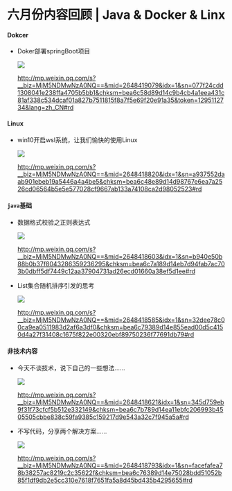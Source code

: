 # 六月份内容回顾 | Java & Docker & Linx 

#### Dokcer

- Doker部署springBoot项目

  ![](
https://syske-pic-bed.oss-cn-hangzhou.aliyuncs.com/imgs/images/face-img-2a8c4dfc0403411d8e3b64b077cfdfcc.jpg)

  http://mp.weixin.qq.com/s?__biz=MjM5NDMwNzA0NQ==&mid=2648419079&idx=1&sn=077f24cdd1308041e238ffa4705b5bb1&chksm=bea6c58d89d14c9b4cb4a1eea431c81af338c534dcaf01a827b7511815f8a7f5e69f20e91a35&token=1295112734&lang=zh_CN#rd

#### Linux

- win10开启wsl系统，让我们愉快的使用Linux

  ![](
https://syske-pic-bed.oss-cn-hangzhou.aliyuncs.com/imgs/images/face-img-e712219b8bc842cbacd324f9cfb2840b.jpg)

  http://mp.weixin.qq.com/s?__biz=MjM5NDMwNzA0NQ==&mid=2648418820&idx=1&sn=a937552daab901ebeb19a5446a4a4be5&chksm=bea6c48e89d14d98767e6ea7a2526cd06564b5e5e577028cf9667ab133a74108ca2d98052523#rd

#### `java`基础

- 数据格式校验之正则表达式

  ![](
https://syske-pic-bed.oss-cn-hangzhou.aliyuncs.com/imgs/images/face-img-7f6b6e1964d1403ea98a57f7adce45a0.jpg)

  http://mp.weixin.qq.com/s?__biz=MjM5NDMwNzA0NQ==&mid=2648418603&idx=1&sn=b940e50b88b0b37f8043286359236295&chksm=bea6c7a189d14eb7d94fab7ac703b0dbff5df7449c12aa37904731ad26ecd01660a38ef5d1ee#rd

- List集合随机排序引发的思考

  ![](
https://syske-pic-bed.oss-cn-hangzhou.aliyuncs.com/imgs/images/face-img-53961c4afe46482390cf2941b3fa7a7d.jpg)

  http://mp.weixin.qq.com/s?__biz=MjM5NDMwNzA0NQ==&mid=2648418585&idx=1&sn=32dee78c00ca9ea0511983d2af6a3df0&chksm=bea6c79389d14e855ead00d5c4150d4a27f31408c1675f822e00320ebf89750236f77691db79#rd



#### 非技术内容

- 今天不谈技术，说下自己的一些想法……

  ![](
https://syske-pic-bed.oss-cn-hangzhou.aliyuncs.com/imgs/images/face-img-deb87800a4d1472598a9e1a857b83c93.jpg)

  http://mp.weixin.qq.com/s?__biz=MjM5NDMwNzA0NQ==&mid=2648418621&idx=1&sn=345d759eb9f31f73cfcf5b512e332149&chksm=bea6c7b789d14ea11ebfc206993b4505505cbbe838c59fa9385c159217d9e543a32c7f945a5a#rd

- 不写代码，分享两个解决方案……

  ![](
https://syske-pic-bed.oss-cn-hangzhou.aliyuncs.com/imgs/images/face-img-0d2203eaf83f46c99ef0208dc8afea51.jpg)

  http://mp.weixin.qq.com/s?__biz=MjM5NDMwNzA0NQ==&mid=2648418793&idx=1&sn=facefafea78b38257ac8219c2c35622f&chksm=bea6c76389d14e75028bdd51052b85f1df9db2e5cc310e7618f7651fa5a8d45bd435b4295655#rd

